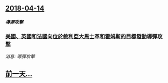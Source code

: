 ## [2018-04-14](/news/2018/04/14/index.md)

##### 導彈攻擊
### [美國、英國和法國向位於敘利亞大馬士革和霍姆斯的目標發動導彈攻擊 ](/news/2018/04/14/美國-英國和法國向位於敘利亞大馬士革和霍姆斯的目標發動導彈攻擊.md)
_消息: 導彈攻擊_

## [前一天...](/news/2018/04/12/index.md)

